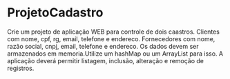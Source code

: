 # ProjetoCadastro

Crie um projeto de aplicação WEB para controle de dois caastros.
Clientes com nome, cpf, rg, email, telefone e endereco.
Fornecedores com nome, razão social, cnpj, email, telefone e endereco.
Os dados devem ser armazenados em memoria.Utilize um hashMap ou um ArrayList para isso.
A aplicação deverá permitir listagem, inclusão, alteração e remoção de registros.
